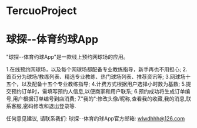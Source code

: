 # TercuoProject
# 球探--体育约球App

  "球探--体育约球App"是一款线上预约网球场的应用。
  
  1.在线预约网球场，以及每个网球场都配备专业教练指导，新手再也不用担心;
  2.首页分为球场/教练列表、精选专业教练、热门球场列表、推荐资讯等;
  3.网球场十五个，以及配备十五个专业教练指导;
  4.计费方式根据用户选择小时数为基数;
  5.提交预约订单时，需填写预约人信息,以便商家和用户联系;
  6.预约成功将生成订单编号,用户根据订单编号到店消费;
  7."我的":修改头像/昵称,查看我的收藏,我的消息,联系客服,密码修改和退出登录等.

  任何意见建议, 请联系我们: 
  球探--体育约球App官方邮箱: wlwdhhh@126.com

